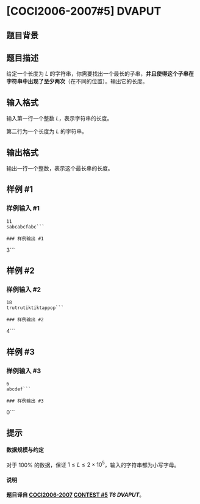 # [COCI2006-2007#5] DVAPUT

## 题目背景



## 题目描述

给定一个长度为 $L$ 的字符串，你需要找出一个最长的子串，**并且使得这个子串在字符串中出现了至少两次**（在不同的位置）。输出它的长度。

## 输入格式

输入第一行一个整数 $L$，表示字符串的长度。

第二行为一个长度为 $L$ 的字符串。

## 输出格式

输出一行一个整数，表示这个最长串的长度。

## 样例 #1

### 样例输入 #1
```
11
sabcabcfabc```

### 样例输出 #1

```
3```

## 样例 #2

### 样例输入 #2
```
18
trutrutiktiktappop```

### 样例输出 #2

```
4```

## 样例 #3

### 样例输入 #3
```
6
abcdef```

### 样例输出 #3

```
0```

## 提示

#### 数据规模与约定

对于 $100\%$ 的数据，保证 $1\le L\le 2\times 10^5$，输入的字符串都为小写字母。

#### 说明

**题目译自 [COCI2006-2007](https://hsin.hr/coci/archive/2006_2007/) [CONTEST #5](https://hsin.hr/coci/archive/2006_2007/contest5_tasks.pdf) *T6 DVAPUT***。

